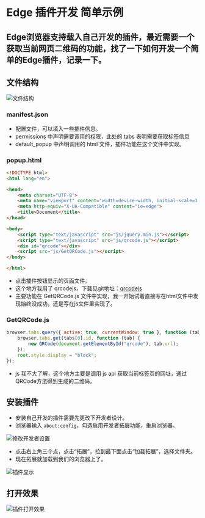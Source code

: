 # Edge 插件开发 简单示例

## Edge浏览器支持载入自己开发的插件，最近需要一个获取当前网页二维码的功能，找了一下如何开发一个简单的Edge插件，记录一下。

## 文件结构

![文件结构](https://images2018.cnblogs.com/blog/886374/201808/886374-20180828161739567-2079406987.png)

### manifest.json

- 配置文件，可以填入一些插件信息。
- permissions 中声明需要调用的权限，此处的 tabs 表明需要获取标签信息
- default_popup 中声明调用的 html 文件，插件功能在这个文件中实现。

### popup.html

``` html
<!DOCTYPE html>
<html lang="en">

<head>
    <meta charset="UTF-8">
    <meta name="viewport" content="width=device-width, initial-scale=1.0">
    <meta http-equiv="X-UA-Compatible" content="ie=edge">
    <title>Document</title>
</head>

<body>
    <script type="text/javascript" src="js/jquery.min.js"></script>
    <script type="text/javascript" src="js/qrcode.js"></script>
    <div id="qrcode"></div>
    <script src="js/GetQRCode.js"></script>
</body>

</html>
```

- 点击插件按钮显示的页面文件。
- 这个地方我用了 qrcodejs，下载见git地址：[qrcodejs](https://github.com/davidshimjs/qrcodejs)
- 主要功能在 GetQRCode.js 文件中实现，我一开始试着直接写在html文件中发现始终没成功，还是写在js文件里实现了。

### GetQRCode.js

``` js
browser.tabs.query({ active: true, currentWindow: true }, function (tabs) {
    browser.tabs.get(tabs[0].id, function (tab) {
        new QRCode(document.getElementById("qrcode"), tab.url);
    });
    root.style.display = "block";
});
```

- js 我不大了解，这个地方主要是调用 js api 获取当前标签页的网址，通过QRCode方法得到生成的二维码。

## 安装插件

- 安装自己开发的插件需要先更改下开发者设计。
- 浏览器输入 `about:config`，勾选启用开发者拓展功能，重启浏览器。

![修改开发者设置](https://images2018.cnblogs.com/blog/886374/201808/886374-20180828163801824-1222251052.png)

- 点击右上角三个点，点击“拓展”，拉到最下面点击“加载拓展”，选择文件夹。
- 现在拓展就加载到我们的浏览器上了。

![插件显示](https://images2018.cnblogs.com/blog/886374/201808/886374-20180828164042982-200923221.png)

## 打开效果

![插件打开效果](https://images2018.cnblogs.com/blog/886374/201808/886374-20180828164259533-1713897144.png)